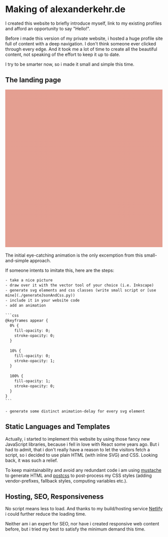 # Making of alexanderkehr.de

I created this website to briefly introduce myself, link to my existing profiles and afford an opportunity to say "Hello!".

Before i made this version of my private website, i hosted a huge profile site full of content with a deep navigation. I don't think someone ever clicked through every edge. And it took me a lot of time to create all the beautiful content, not speaking of the effort to keep it up to date.

I try to be smarter now, so i made it small and simple this time.

## The landing page

![polyalex animation gif](./polyalex_500.gif)

The initial eye-catching animation is the only excemption from this small-and-simple approach.

If someone intents to imitate this, here are the steps:

    - take a nice picture
    - draw over it with the vector tool of your choice (i.e. Inkscape)
    - generate svg elements and css classes (write small script or [use mine](./generateJsonAndCss.py))
    - include it in your website code
    - add an animation

    ```css
    @keyframes appear {
      0% {
        fill-opacity: 0;
        stroke-opacity: 0;
      }

      10% {
        fill-opacity: 0;
        stroke-opacity: 1;
      }

      100% {
        fill-opacity: 1;
        stroke-opacity: 0;
      }
    }
    ```

    - generate some distinct animation-delay for every svg element

## Static Languages and Templates

Actually, i started to implement this website by using those fancy new JavaScript libraries, because i fell in love with React some years ago. But i had to admit, that i don't really have a reason to let the visitors fetch a script, so i decided to use plain HTML (with inline SVG) and CSS. Looking back, it was such a relief.

To keep maintainability and avoid any redundant code i am using [mustache](https://github.com/janl/mustache.js) to generate HTML and [postcss](https://github.com/postcss/postcss) to post-process my CSS styles (adding vendor-prefixes, fallback styles, computing variables etc.).

## Hosting, SEO, Responsiveness

No script means less to load. And thanks to my build/hosting service [Netlify](https://www.netlify.com/) i could further reduce the loading time.

Neither am i an expert for SEO, nor have i created responsive web content before, but i tried my best to satisfy the minimum demand this time.
